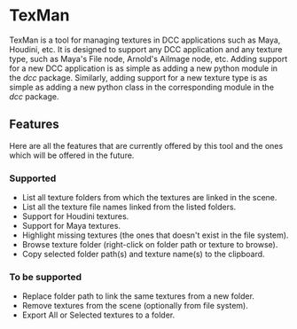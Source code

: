 # TexMan
TexMan is a tool for managing textures in DCC applications such as Maya, Houdini, etc. It is designed to support any DCC application and any texture type, such as Maya's File node, Arnold's AiImage node, etc. Adding support for a new DCC application is as simple as adding a new python module in the *dcc* package. Similarly, adding support for a new texture type is as simple as adding a new python class in the corresponding module in the *dcc* package.
## Features
Here are all the features that are currently offered by this tool and the ones which will be offered in the future.
### Supported
- List all texture folders from which the textures are linked in the scene.
- List all the texture file names linked from the listed folders.
- Support for Houdini textures.
- Support for Maya textures.
- Highlight missing textures (the ones that doesn't exist in the file system).
- Browse texture folder (right-click on folder path or texture to browse).
- Copy selected folder path(s) and texture name(s) to the clipboard.
### To be supported
- Replace folder path to link the same textures from a new folder.
- Remove textures from the scene (optionally from file system).
- Export All or Selected textures to a folder.